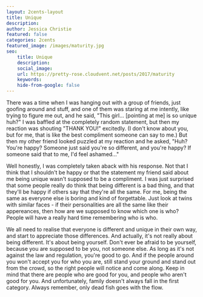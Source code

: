 ```yaml
---
layout: 2cents-layout
title: Unique
description: 
author: Jessica Christie
featured: false
categories: 2cents
featured_image: /images/maturity.jpg
seo: 
    title: Unique
    description: 
    social_image: 
    url: https://pretty-rose.cloudvent.net/posts/2017/maturity
    keywords: 
    hide-from-google: false
---
```

There was a time when I was hanging out with a group of friends, just goofing around and stuff, and one of them was staring at me intently, like trying to figure me out, and he said, "This girl... [pointing at me] is so unique huh?" I was baffled at the completely random statement, but then my reaction was shouting "THANK YOU!" excitedly. (I don't know about you, but for me, that is like the best compliment someone can say to me.) But then my other friend looked puzzled at my reaction and he asked, "Huh? You're happy? Someone just said you're so different, and you're happy? If someone said that to me, I'd feel ashamed..."

Well honestly, I was completely taken aback with his response. Not that I think that I shouldn't be happy or that the statement my friend said about me being unique wasn't supposed to be a compliment. I was just surprised that some people really do think that being different is a bad thing, and that they'll be happy if others say that they're all the same. For me, being the same as everyone else is boring and kind of forgettable. Just look at twins with similar faces - if their personalities are all the same like their appereances, then how are we supposed to know which one is who? People will have a really hard time remembering who is who.

We all need to realise that everyone is different and unique in their own way, and start to appreciate those differences. And actually, it's not really about being different. It's about being yourself. Don't ever be afraid to be yourself, because you are supposed to be you, not someone else. As long as it's not against the law and regulation, you're good to go. And if the people around you won't accept you for who you are, still stand your ground and stand out from the crowd, so the right people will notice and come along. Keep in mind that there are people who are good for you, and people who aren't good for you. And unfortunately, family doesn't always fall in the first category. Always remember, only dead fish goes with the flow.

&nbsp;
